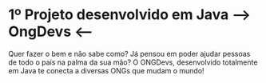 # 1º Projeto desenvolvido em Java --> OngDevs <--

Quer fazer o bem e não sabe como? Já pensou em poder ajudar pessoas de todo o país na palma da sua mão? O ONGDevs, desenvolvido totalmente em Java te conecta a diversas ONGs que mudam o mundo!
